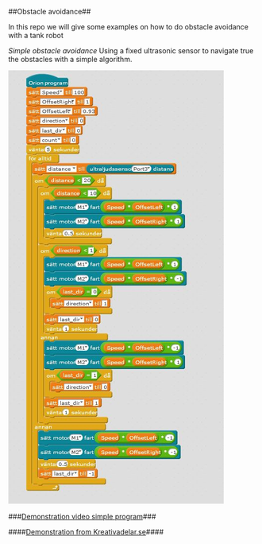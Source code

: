 ##Obstacle avoidance##

In this repo we will give some examples on how to do obstacle avoidance with a tank robot

*Simple obstacle avoidance*
Using a fixed ultrasonic sensor to navigate true the obstacles with a simple algorithm. 
 
![TankBot](/Images/simple_program.JPG)

###[Demonstration video simple program](http://www.youtube.com)###

####[Demonstration from Kreativadelar.se](http://www.kreativadelar.se)####

